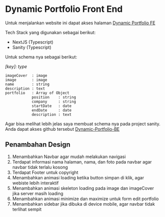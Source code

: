 # Dynamic Portfolio Front End

Untuk menjalankan website ini dapat akses halaman [Dynamic Portfolio FE](https://dynamic-portfolio-fe-mfikriab.vercel.app/)

Tech Stack yang digunakan sebagai berikut:

- NextJS (Typescript)
- Sanity (Typescript)

Untuk schema nya sebagai berikut:

_[key]: type_

```
imageCover  : image
image       : image
name        : string
description : text
portfolio   : Array of Object
            position    : string
            company     : string
            startDate   : date
            endDate     : date
            description : text
```

Agar bisa melihat lebih jelas saya membuat schema nya pada project sanity. Anda dapat akses github tersebut [Dynamic-Portfolio-BE](https://github.com/AbeLegend/Dynamic-Portfolio-BE)

## Penambahan Design

1. Menambahkan Navbar agar mudah melakukan navigasi
2. Terdapat informasi nama halaman, nama, dan foto pada navbar agar navbar tidak terlalu kosong
3. Terdapat Footer untuk copyright
4. Menambahkan animasi loading ketika button simpan di klik, agar webiste lebih interaktif
5. Menambahkan animasi skeleton loading pada image dan imageCover jika server masih loading
6. Menambahkan animasi minimize dan maximize untuk form edit portfolio
7. Menambahkan sidebar jika dibuka di device mobile, agar navbar tidak terlihat sempit
